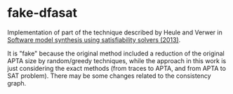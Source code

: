 # fake-dfasat

Implementation of part of the technique described by Heule and Verwer in [Software model synthesis using satisfiability solvers (2013)](https://link.springer.com/article/10.1007/s10664-012-9222-z).

It is "fake" because the original method included a reduction of the original APTA size by random/greedy techniques, while the approach in this work is just considering the exact methods (from traces to APTA, and from APTA to SAT problem). There may be some changes related to the consistency graph.
